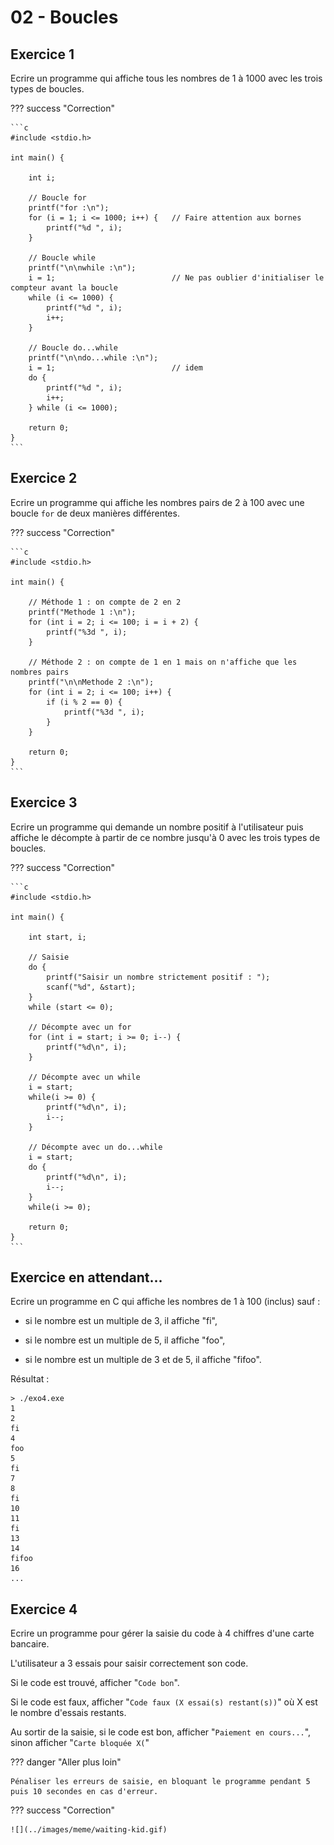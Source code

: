 # 02 - Boucles

## Exercice 1

Ecrire un programme qui affiche tous les nombres de 1 à 1000 avec les trois types de boucles.

??? success "Correction"

    ```c
    #include <stdio.h>

    int main() {

        int i;

        // Boucle for
        printf("for :\n");
        for (i = 1; i <= 1000; i++) {   // Faire attention aux bornes
            printf("%d ", i);
        }

        // Boucle while
        printf("\n\nwhile :\n");
        i = 1;                          // Ne pas oublier d'initialiser le compteur avant la boucle
        while (i <= 1000) {
            printf("%d ", i);
            i++;
        }

        // Boucle do...while
        printf("\n\ndo...while :\n");
        i = 1;                          // idem
        do {
            printf("%d ", i);
            i++;
        } while (i <= 1000);

        return 0;
    }
    ```

## Exercice 2

Ecrire un programme qui affiche les nombres pairs de 2 à 100 avec une boucle `for` de deux manières différentes.

??? success "Correction"

    ```c
    #include <stdio.h>

    int main() {

        // Méthode 1 : on compte de 2 en 2
        printf("Methode 1 :\n");
        for (int i = 2; i <= 100; i = i + 2) {
            printf("%3d ", i);
        }

        // Méthode 2 : on compte de 1 en 1 mais on n'affiche que les nombres pairs
        printf("\n\nMethode 2 :\n");
        for (int i = 2; i <= 100; i++) {
            if (i % 2 == 0) {
                printf("%3d ", i);
            }
        }

        return 0;
    }
    ```

## Exercice 3

Ecrire un programme qui demande un nombre positif à l'utilisateur puis affiche le décompte à partir de ce nombre jusqu'à 0 avec les trois types de boucles.

??? success "Correction"

    ```c
    #include <stdio.h>

    int main() {

        int start, i;

        // Saisie
        do {
            printf("Saisir un nombre strictement positif : ");
            scanf("%d", &start);
        }
        while (start <= 0);

        // Décompte avec un for
        for (int i = start; i >= 0; i--) {
            printf("%d\n", i);
        }
        
        // Décompte avec un while
        i = start;
        while(i >= 0) {
            printf("%d\n", i);
            i--;
        }

        // Décompte avec un do...while
        i = start;
        do {
            printf("%d\n", i);
            i--;
        }
        while(i >= 0);

        return 0;
    }
    ```


## Exercice en attendant...

Ecrire un programme en C qui affiche les nombres de 1 à 100 (inclus) sauf : 

+   si le nombre est un multiple de 3, il affiche "fi",

+   si le nombre est un multiple de 5, il affiche "foo",

+   si le nombre est un multiple de 3 et de 5, il affiche "fifoo".  

Résultat : 
```
> ./exo4.exe
1
2
fi
4
foo
5
fi
7
8
fi
10
11
fi
13
14
fifoo
16
...
```

## Exercice 4

Ecrire un programme pour gérer la saisie du code à 4 chiffres d'une carte bancaire.

L'utilisateur a 3 essais pour saisir correctement son code.

Si le code est trouvé, afficher "`Code bon`".

Si le code est faux, afficher "`Code faux (X essai(s) restant(s))`" où X est le nombre d'essais restants.

Au sortir de la saisie, si le code est bon, afficher "`Paiement en cours...`", sinon afficher "`Carte bloquée X(`" 

??? danger "Aller plus loin"

    Pénaliser les erreurs de saisie, en bloquant le programme pendant 5 puis 10 secondes en cas d'erreur.

??? success "Correction"

    ![](../images/meme/waiting-kid.gif)